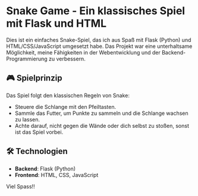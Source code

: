 # Snake Game - Ein klassisches Spiel mit Flask und HTML

Dies ist ein einfaches Snake-Spiel, das ich aus Spaß mit Flask (Python) und HTML/CSS/JavaScript umgesetzt habe. Das Projekt war eine unterhaltsame Möglichkeit, meine Fähigkeiten in der Webentwicklung und der Backend-Programmierung zu verbessern.

## 🎮 Spielprinzip

Das Spiel folgt den klassischen Regeln von Snake:
- Steuere die Schlange mit den Pfeiltasten.
- Sammle das Futter, um Punkte zu sammeln und die Schlange wachsen zu lassen.
- Achte darauf, nicht gegen die Wände oder dich selbst zu stoßen, sonst ist das Spiel vorbei.

## 🛠 Technologien

- **Backend**: Flask (Python)
- **Frontend**: HTML, CSS, JavaScript

Viel Spass!!
